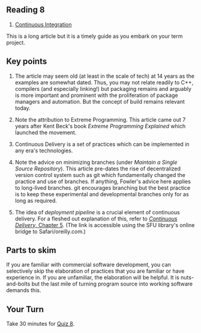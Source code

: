 ## Reading 8


1. [Continuous Integration](https://martinfowler.com/articles/continuousIntegration.html)

This is a long article but it is a timely guide as you embark on your term project.

## Key points

   1. The article may seem old (at least in the scale of tech) at 14 years as the examples are somewhat dated. Thus, you may not relate readily to C++, compilers (and especially linking!) but packaging remains and arguably is more important and prominent with the proliferation of package managers and automation. But the concept of build remains relevant today.

   2. Note the attribution to Extreme Programming. This article came out 7 years after Kent Beck's book _Extreme Programming Explained_ which launched the movement.

   3. Continuous Delivery is a set of practices which can be implemented in any era's technologies.

   4. Note the advice on minimizing branches (under *Maintain a Single Source Repository*). This article pre-dates the rise of decentralized version control system such as git which fundamentally changed the practice and use of branches. If anything, Fowler's advice here applies to long-lived branches. git encourages branching but the best practice is to keep these experimental and developmental branches only for as long as required. 

   5. The idea of _deployment pipeline_ is a crucial element of continuous delivery. For a fleshed out explanation of this, refer to [_Continuous Delivery_, Chapter 5](https://learning.oreilly.com/library/view/continuous-delivery-reliable/9780321670250/ch05.xhtml). (The link is accessible using the SFU library's online bridge to Safari/oreilly.com.)

## Parts to skim
   If you are familiar with commercial software development, you can selectively skip the elaboration of practices that you are familiar or have experience in. If you are unfamiliar, the elaboration will be helpful. It is nuts-and-bolts but the last mile of turning program source into working software demands this.


## Your Turn

   Take 30 minutes for [Quiz 8](https://coursys.sfu.ca/2022sp-cmpt-756-g1/+q9/). 
